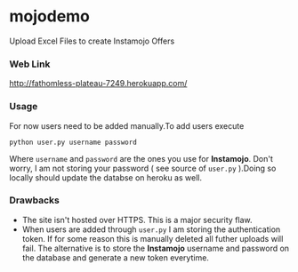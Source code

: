 mojodemo
========

Upload Excel Files to create Instamojo Offers

### Web Link
http://fathomless-plateau-7249.herokuapp.com/

### Usage
For now users need to be added manually.To add users execute
```shell
python user.py username password
```
Where `username` and `password` are the ones you use for **Instamojo**. Don't worry, I am not storing your password ( see source of `user.py` ).Doing so locally should update the databse on heroku as well.

### Drawbacks

* The site isn't hosted over HTTPS. This is a major security flaw.
* When users are added through `user.py` I am storing the authentication token. If for some reason this is manually deleted all futher uploads will fail. The  alternative is to store the **Instamojo** username and password on the database and generate a new token everytime.
